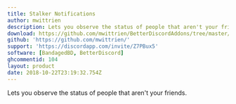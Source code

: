 ```yaml
---
title: Stalker Notifications
author: mwittrien
description: Lets you observe the status of people that aren't your friends.
download: https://github.com/mwittrien/BetterDiscordAddons/tree/master/Plugins/StalkerNotifications
github: 'https://github.com/mwittrien/'
support: 'https://discordapp.com/invite/Z7PBux5'
software: [BandagedBD, BetterDiscord]
ghcommentid: 104
layout: product
date: 2018-10-22T23:19:32.754Z
---
```

Lets you observe the status of people that aren't your friends.